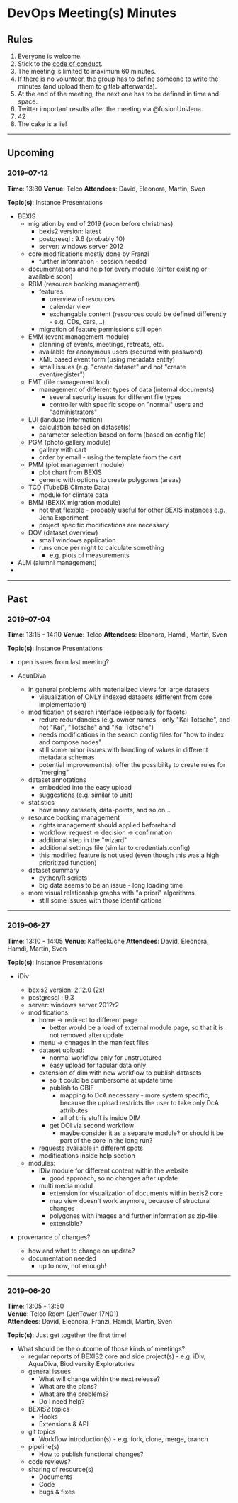 # DevOps Meeting(s) Minutes

## Rules

1. Everyone is welcome.
2. Stick to the [code of conduct](http://berlincodeofconduct.org).
3. The meeting is limited to maximum 60 minutes.
4. If there is no volunteer, the group has to define someone to write the minutes (and upload them to gitlab afterwards).
5. At the end of the meeting, the next one has to be defined in time and space.
6. Twitter important results after the meeting via @fusionUniJena.
7. 42
8. The cake is a lie!

---

## Upcoming

### 2019-07-12

**Time**: 13:30
**Venue**: Telco
**Attendees**: David, Eleonora, Martin, Sven

**Topic(s)**: Instance Presentations

* BEXIS
  * migration by end of 2019 (soon before christmas)
    * bexis2 version: latest
    * postgresql : 9.6 (probably 10)
    * server: windows server 2012
  * core modifications mostly done by Franzi
    * further information - session needed
  * documentations and help for every module (eihter existing or available soon)
  * RBM (resource booking management)
    * features
      * overview of resources
      * calendar view
      * exchangable content (resources could be defined differently - e.g. CDs, cars,...)
    * migration of feature permissions still open
  * EMM (event management module)
    * planning of events, meetings, retreats, etc.
    * available for anonymous users (secured with password)
    * XML based event form (using metadata entity)
    * small issues (e.g. "create dataset" and not "create event/register")
  * FMT (file management tool)
    * management of different types of data (internal documents)
      * several security issues for different file types
      * controller with specific scope on "normal" users and "administrators"
  * LUI (landuse information)
    * calculation based on dataset(s)
    * parameter selection based on form (based on config file)
  * PGM (photo gallery module)
    * gallery with cart
    * order by email - using the template from the cart
  * PMM (plot management module)
    * plot chart from BEXIS
    * generic with options to create polygones (areas)
  * TCD (TubeDB Climate Data)
    * module for climate data
  * BMM (BEXIX migration module)
    * not that flexible - probably useful for other BEXIS instances e.g. Jena Experiment
    * project specific modifications are necessary
  * DOV (dataset overview)
    * small windows application
    * runs once per night to calculate something
      * e.g. plots of measurements
* ALM (alumni management)
* 

---

## Past

### 2019-07-04

**Time**: 13:15 - 14:10
**Venue**: Telco
**Attendees**: Eleonora, Hamdi, Martin, Sven

**Topic(s)**: Instance Presentations

* open issues from last meeting?

* AquaDiva
  * in general problems with materialized views for large datasets
    * visualization of ONLY indexed datasets (different from core implementation)
  * modification of search interface (especially for facets)
    * redure redundancies (e.g. owner names - only "Kai Totsche", and not "Kai", "Totsche" and "Kai Totsche")
    * needs modifications in the search config files for "how to index and compose nodes"
    * still some minor issues with handling of values in different metadata schemas
    * potential improvement(s): offer the possibility to create rules for "merging"
  * dataset annotations
    * embedded into the easy upload
    * suggestions (e.g. similar to unit)
  * statistics
    * how many datasets, data-points, and so on...
  * resource booking management
    * rights management should applied beforehand
    * workflow: request -> decision -> confirmation
    * additional step in the "wizard"
    * additional settings file (similar to credentials.config)
    * this modified feature is not used (even though this was a high prioritized function)
  * dataset summary
    * python/R scripts 
    * big data seems to be an issue - long loading time
  * more visual relationship graphs with "a priori" algorithms
    * still some issues with those identifications

---

### 2019-06-27

**Time**: 13:10 - 14:05
**Venue**: Kaffeeküche
**Attendees**: David, Eleonora, Hamdi, Martin, Sven

**Topic(s)**: Instance Presentations

* iDiv
  * bexis2 version: 2.12.0 (2x)
  * postgresql : 9.3
  * server: windows server 2012r2
  * modifications:
    * home -> redirect to different page
      * better would be a load of external module page, so that it is not removed after update
    * menu -> chnages in the manifest files
    * dataset upload:
      * normal workflow only for unstructured
      * easy upload for tabular data only
    * extension of dim with new workflow to publish datasets
      * so it could be cumbersome at update time
      * publish to GBIF
        * mapping to DcA necessary - more system specific, because the upload restricts the user to take only DcA attributes
        * all of this stuff is inside DIM
      * get DOI via second workflow
        * maybe consider it as a separate module? or should it be part of the core in the long run?
    * requests available in different spots
    * modifications inside help section
  * modules:
    * iDiv module for different content within the website
      * good approach, so no changes after update
    * multi media modul
      * extension for visualization of documents within bexis2 core
      * map view doesn't work anymore, because of structural changes
      * polygones with images and further information as zip-file
      * extensible?

* provenance of changes?
  * how and what to change on update?
  * documentation needed
    * up to now, not enough!

---

### 2019-06-20

**Time**: 13:05 - 13:50\
**Venue**: Telco Room (JenTower 17N01)\
**Attendees**: David, Eleonora, Franzi, Hamdi, Martin, Sven

**Topic(s)**: Just get together the first time!

* What should be the outcome of those kinds of meetings?
  * regular reports of BEXIS2 core and side project(s) - e.g. iDiv, AquaDiva, Biodiversity Exploratories
  * general issues
    * What will change within the next release?
    * What are the plans?
    * What are the problems?
    * Do I need help?
  * BEXIS2 topics
    * Hooks
    * Extensions & API
  * git topics
    * Workflow introduction(s) - e.g. fork, clone, merge, branch
  * pipeline(s)
    * How to publish functional changes?
  * code reviews?
  * sharing of resource(s)
    * Documents
    * Code
    * bugs & fixes
